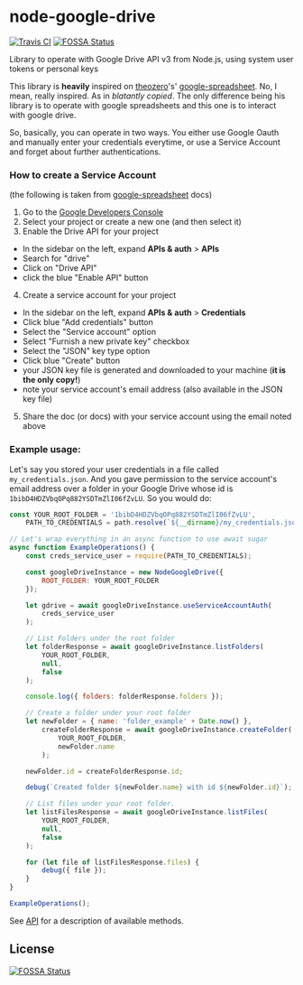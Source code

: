 # node-google-drive

[![Travis CI](https://travis-ci.org/HuasoFoundries/node-google-drive.svg?branch=master)](https://travis-ci.org/HuasoFoundries/node-google-drive)
[![FOSSA Status](https://app.fossa.io/api/projects/git%2Bgithub.com%2FHuasoFoundries%2Fnode-google-drive.svg?type=shield)](https://app.fossa.io/projects/git%2Bgithub.com%2FHuasoFoundries%2Fnode-google-drive?ref=badge_shield)

Library to operate with Google Drive API v3 from Node.js, using system user tokens or personal keys

This library is **heavily** inspired on [theozero](https://www.npmjs.com/~theozero)'s' [google-spreadsheet](https://www.npmjs.com/package/google-spreadsheet). No, I mean, really inspired. As in _blatantly copied_. The only difference being his library is to operate with google spreadsheets and this one is to interact with google drive.

So, basically, you can operate in two ways. You either use Google Oauth and manually enter your credentials everytime, or use a Service Account and forget about further authentications.

### How to create a Service Account

(the following is taken from [google-spreadsheet](https://www.npmjs.com/package/google-spreadsheet) docs)

1. Go to the [Google Developers Console](https://console.developers.google.com/project)
2. Select your project or create a new one (and then select it)
3. Enable the Drive API for your project

- In the sidebar on the left, expand **APIs & auth** > **APIs**
- Search for "drive"
- Click on "Drive API"
- click the blue "Enable API" button

4. Create a service account for your project

- In the sidebar on the left, expand **APIs & auth** > **Credentials**
- Click blue "Add credentials" button
- Select the "Service account" option
- Select "Furnish a new private key" checkbox
- Select the "JSON" key type option
- Click blue "Create" button
- your JSON key file is generated and downloaded to your machine (**it is the only copy!**)
- note your service account's email address (also available in the JSON key file)

5. Share the doc (or docs) with your service account using the email noted above

### Example usage:

Let's say you stored your user credentials in a file called `my_credentials.json`. And you gave permission to the service account's email address over a folder in your Google Drive whose id is `1bibD4HDZVbqOPq882YSDTmZlI06fZvLU`. So you would do:

```js
const YOUR_ROOT_FOLDER = '1bibD4HDZVbqOPq882YSDTmZlI06fZvLU',
	PATH_TO_CREDENTIALS = path.resolve(`${__dirname}/my_credentials.json`);

// Let's wrap everything in an async function to use await sugar
async function ExampleOperations() {
	const creds_service_user = require(PATH_TO_CREDENTIALS);

	const googleDriveInstance = new NodeGoogleDrive({
		ROOT_FOLDER: YOUR_ROOT_FOLDER
	});

	let gdrive = await googleDriveInstance.useServiceAccountAuth(
		creds_service_user
	);

	// List Folders under the root folder
	let folderResponse = await googleDriveInstance.listFolders(
		YOUR_ROOT_FOLDER,
		null,
		false
	);

	console.log({ folders: folderResponse.folders });

	// Create a folder under your root folder
	let newFolder = { name: 'folder_example' + Date.now() },
		createFolderResponse = await googleDriveInstance.createFolder(
			YOUR_ROOT_FOLDER,
			newFolder.name
		);

	newFolder.id = createFolderResponse.id;

	debug(`Created folder ${newFolder.name} with id ${newFolder.id}`);

	// List files under your root folder.
	let listFilesResponse = await googleDriveInstance.listFiles(
		YOUR_ROOT_FOLDER,
		null,
		false
	);

	for (let file of listFilesResponse.files) {
		debug({ file });
	}
}

ExampleOperations();
```

See [API](API.md) for a description of available methods.

## License

[![FOSSA Status](https://app.fossa.io/api/projects/git%2Bgithub.com%2FHuasoFoundries%2Fnode-google-drive.svg?type=large)](https://app.fossa.io/projects/git%2Bgithub.com%2FHuasoFoundries%2Fnode-google-drive?ref=badge_large)
